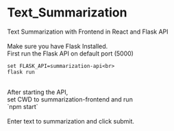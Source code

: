 # Text_Summarization
 Text Summarization with Frontend in React and Flask API<br>
<br>
Make sure you have Flask Installed.<br>
First run the Flask API on default port (5000)<br>
```
set FLASK_API=summarization-api<br>
flask run
```
<br>
After starting the API,<br>
set CWD to summarization-frontend and run<br>
`npm start`<br>
<br> 
Enter text to summarization and click submit.
